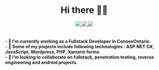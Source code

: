 <h1 align="center">
  Hi there 👋🏻
</h1>

<div align="center">
  
  <a href="https://www.linkedin.com/in/pratik088/">
    <img src="https://img.shields.io/badge/linkedin-0A66C2?style=for-the-badge&logo=linkedin">
  </a>
  <a href="mailto:pratik.solanki312@gmail.com">
    <img src="https://img.shields.io/badge/email-EA4335?style=for-the-badge&logo=gmail&logoColor=fff">
  </a>
  <a href="https://drive.google.com/file/d/1Un4A_fozHmb0iNpzbvYxoGnz_AWCWW_B/view?usp=sharing">
    <img src="https://img.shields.io/badge/resume-blue?style=for-the-badge&logo=readthedocs&logoColor=fff">
  </a>
</div>

<br>

<h4>
  - 🔭 I’m currently working as a Fullstack Developer in ConnexOntario.<br>
  - 🌱 Some of my projects include following technologies : ASP.NET C#, JavaScript, Wordpress, PHP, Xamarin forms. <br>
  - 👯 I’m looking to collaborate on fullstack, penetration testing, reverse engineering and android projects.<br>
  </h4>

<!---
psolanki-connexontario/psolanki-connexontario is a ✨ special ✨ repository because its `README.md` (this file) appears on your GitHub profile.
You can click the Preview link to take a look at your changes.
--->
